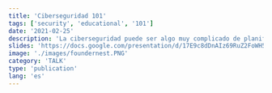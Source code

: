 ```yaml
---
title: 'Ciberseguridad 101'
tags: ['security', 'educational', '101']
date: '2021-02-25'
description: 'La ciberseguridad puede ser algo muy complicado de planificar cuando eres una PYME. Tampoco es sencillo el planificarla dentro del presupuesto debido a su alto coste. En esta introducción a la ciberseguridad, se plantean qué medidas deben implementarse primero y cuáles considero que con menos presupuesto causan una mayor mejora en la seguridad de la empresa.'
slides: 'https://docs.google.com/presentation/d/17E9c8dDnAIz69RuZ2FoWH51tU3_cQ7DSNMbZuJCyZvg/edit?usp=sharing'
image: './images/foundernest.PNG'
category: 'TALK'
type: 'publication'
lang: 'es'
---
```

